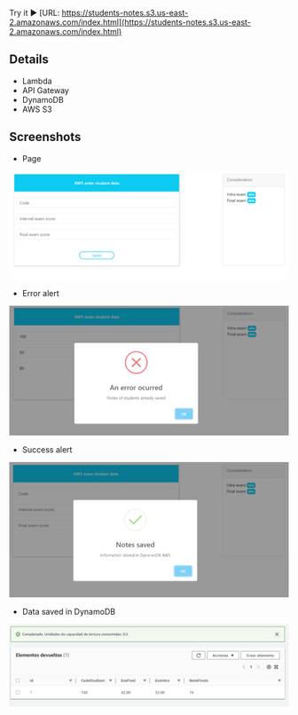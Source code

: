 Try it ▶️ [URL: https://students-notes.s3.us-east-2.amazonaws.com/index.html](https://students-notes.s3.us-east-2.amazonaws.com/index.html)
## Details
- Lambda
- API Gateway
- DynamoDB
- AWS S3

## Screenshots

- Page

![Descripción de la imagen](/screenshots/page.png)

- Error alert

![Descripción de la imagen](/screenshots/error-alert.png)

- Success alert

![Descripción de la imagen](/screenshots/success-alert.png)

- Data saved in DynamoDB

![Descripción de la imagen](/screenshots/dynamodb.png)
